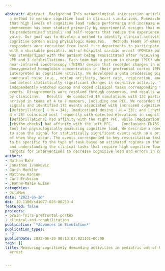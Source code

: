 ---
abstract: Abstract  Background This methodological intersection article demonstrates
  a method to measure cognitive load in clinical simulations. Researchers have hypothesized
  that high levels of cognitive load reduce performance and increase errors. This
  phenomenon has been studied primarily by experimental designs that measure responses
  to predetermined stimuli and self-reports that reduce the experience to a summative
  value. Our goal was to develop a method to identify clinical activities with high
  cognitive burden using physiologic measures.   Methods Teams of emergency medical
  responders were recruited from local fire departments to participate in a scenario
  with a shockable pediatric out-of-hospital cardiac arrest (POHCA) patient. The scenario
  was standardized with the patient being resuscitated after receiving high-quality
  CPR and 3 defibrillations. Each team had a person in charge (PIC) who wore a functional
  near-infrared spectroscopy (fNIRS) device that recorded changes in oxygenated and
  deoxygenated hemoglobin concentration in their prefrontal cortex (PFC), which was
  interpreted as cognitive activity. We developed a data processing pipeline to remove
  nonneural noise (e.g., motion artifacts, heart rate, respiration, and blood pressure)
  and detect statistically significant changes in cognitive activity. Two researchers
  independently watched videos and coded clinical tasks corresponding to detected
  events. Disagreements were resolved through consensus, and results were validated
  by clinicians.   Results  We conducted 18 simulations with 122 participants. Participants
  arrived in teams of 4 to 7 members, including one PIC. We recorded the PIC’s fNIRS
  signals and identified 173 events associated with increased cognitive activity.
  [Defibrillation] ( N = 34); [medication] dosing ( N = 33); and [rhythm checks] (
  N = 28) coincided most frequently with detected elevations in cognitive activity.
  [Defibrillations] had affinity with the right PFC, while [medication] dosing and
  [rhythm checks] had affinity with the left PFC.    Conclusions FNIRS is a promising
  tool for physiologically measuring cognitive load. We describe a novel approach
  to scan the signal for statistically significant events with no a priori assumptions
  of when they occur. The events corresponded to key resuscitation tasks and appeared
  to be specific to the type of task based on activated regions in the PFC. Identifying
  and understanding the clinical tasks that require high cognitive load can suggest
  targets for interventions to decrease cognitive load and errors in care.
authors:
- Nathan Bahr
- Jonathan Ivankovic
- Garth Meckler
- Matthew Hansen
- Carl Eriksson
- Jeanne-Marie Guise
categories:
- OctaMon
date: '2023-06-20'
doi: 10.1186/s41077-023-00253-4
featured: false
projects:
- brain-fnirs-prefrontal-cortex
- clinical-and-rehabilitation
publication: '*Advances in Simulation*'
publication_types:
- '2'
publishDate: 2023-06-20 08:13:07.821101+00:00
tags: []
title: Measuring cognitively demanding activities in pediatric out-of-hospital cardiac
  arrest

---
